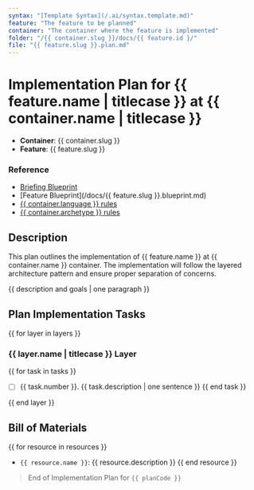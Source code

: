 ```yaml
---
syntax: "[Template Syntax](/.ai/syntax.template.md)"
feature: "The feature to be planned"
container: "The container where the feature is implemented"
folder: "/{{ container.slug }}/docs/{{ feature.id }/"
file: "{{ feature.slug }}.plan.md"
---
```


# Implementation Plan for {{ feature.name | titlecase }} at {{ container.name | titlecase }}

- **Container**: {{ container.slug }}
- **Feature**: {{ feature.slug }}

### Reference

<!--
  containerFolder: /{{ container.slug }}
 -->

- [Briefing Blueprint](/docs/briefing.blueprint.md)
- [Feature Blueprint](/docs/{{ feature.slug }}.blueprint.md)
- [{{ container.language }} rules]({{containerFolder}}/.ai/rules/{{container.language}}.language.rules.md)
- [{{ container.archetype }} rules]({{containerFolder}}/.ai/rules/{{container.archetype}}.archetype.rules.md)

## Description

This plan outlines the implementation of {{ feature.name }} at {{ container.name }} container. The implementation will follow the layered architecture pattern and ensure proper separation of concerns.

{{ description and goals | one paragraph }}

## Plan Implementation Tasks

<!--
Think about the implementation tasks at each layer top down following in-out workflow.
Elaborate two or three different approaches and choose the simplest one.
At this stage, the tasks are not detailed. Just the high level tasks to be done.
Ideally you should end up with 3 to 7 tasks. Never more than 9.
Write the tasks grouped by architecture layer.
-->

{{ for layer in layers }}

### {{ layer.name | titlecase }} Layer

{{ for task in tasks }}

- [ ] {{ task.number }}. {{ task.description | one sentence }}
      {{ end task }}

{{ end layer }}

<!--
  Important refactor step:
    Rewrite the layers list in bottom up order to build upon the previous layer.
    Once done, review the tasks list looking for potential invalid layer dependencies.
    Add a correlative number for the task, ex: 1, 2,
    Ensure numbers are correlative and sequential from the beginning to the end of the list.
    No restarting at every layer.
  Tell me specifically that you have done this important step.
-->

## Bill of Materials

<!--
Think about the resources needed to implement the feature.
A resource can be:
  - an external dependency
  - configuration or environment files
  - any other data file or service
-->

{{ for resource in resources }}

- `{{ resource.name }}`: {{ resource.description }}
  {{ end resource }}

> End of Implementation Plan for `{{ planCode }}`

